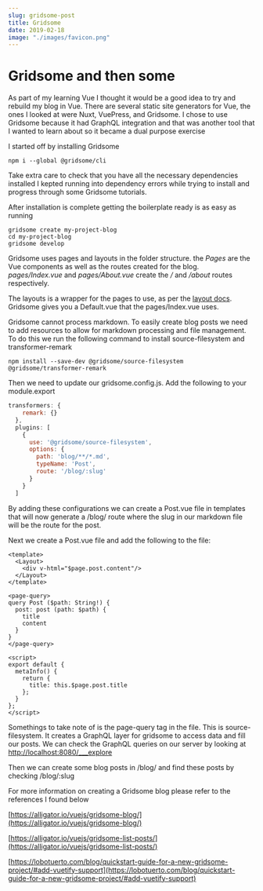 ```yaml
---
slug: gridsome-post
title: Gridsome
date: 2019-02-18
image: "./images/favicon.png"
---
```


# Gridsome and then some

As part of my learning Vue I thought it would be a good idea to try and rebuild my blog in Vue. There are several static site generators for Vue, the ones I looked at were Nuxt, VuePress, and Gridsome. I chose to use Gridsome because it had GraphQL integration and that was another tool that I wanted to learn about so it became a dual purpose exercise

I started off by installing Gridsome

```
npm i --global @gridsome/cli
```

Take extra care to check that you have all the necessary dependencies installed I kepted running into dependency errors while trying to install and progress through some Gridsome tutorials.

After installation is complete getting the boilerplate ready is as easy as running

```
gridsome create my-project-blog
cd my-project-blog
gridsome develop
```

Gridsome uses pages and layouts in the folder structure. the _Pages_ are the Vue components as well as the routes created for the blog. _pages/Index.vue_ and _pages/About.vue_ create the _/_ and _/about_ routes respectively.

The layouts is a wrapper for the pages to use, as per the [layout docs](https://gridsome.org/docs/layouts/). Gridsome gives you a Default.vue that the pages/Index.vue uses.

Gridsome cannot process markdown. To easily create blog posts we need to add resources to allow for markdown processing and file management. To do this we run the following command to install source-filesystem and transformer-remark

```
npm install --save-dev @gridsome/source-filesystem @gridsome/transformer-remark
```

Then we need to update our gridsome.config.js. Add the following to your module.export

```javascript
transformers: {
    remark: {}
  },
  plugins: [
    {
      use: '@gridsome/source-filesystem',
      options: {
        path: 'blog/**/*.md',
        typeName: 'Post',
        route: '/blog/:slug'
      }
    }
  ]
```

By adding these configurations we can create a Post.vue file in templates that will now generate a /blog/ route where the slug in our markdown file will be the route for the post.

Next we create a Post.vue file and add the following to the file:

```
<template>
  <Layout>
    <div v-html="$page.post.content"/>
  </Layout>
</template>

<page-query>
query Post ($path: String!) {
  post: post (path: $path) {
    title
    content
  }
}
</page-query>

<script>
export default {
  metaInfo() {
    return {
      title: this.$page.post.title
    };
  }
};
</script>
```

Somethings to take note of is the page-query tag in the file. This is source-filesystem. It creates a GraphQL layer for gridsome to access data and fill our posts. We can check the GraphQL queries on our server by looking at [http://localhost:8080/\_\_\_explore](http://localhost:8080/___explore)

Then we can create some blog posts in /blog/ and find these posts by checking /blog/:slug

For more information on creating a Gridsome blog please refer to the references I found below

[https://alligator.io/vuejs/gridsome-blog/](https://alligator.io/vuejs/gridsome-blog/)

[https://alligator.io/vuejs/gridsome-list-posts/](https://alligator.io/vuejs/gridsome-list-posts/)

[https://lobotuerto.com/blog/quickstart-guide-for-a-new-gridsome-project/#add-vuetify-support](https://lobotuerto.com/blog/quickstart-guide-for-a-new-gridsome-project/#add-vuetify-support)
